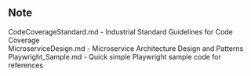 ## Note
CodeCoverageStandard.md - Industrial Standard Guidelines for Code Coverage<br>
MicroserviceDesign.md - Microservice Architecture Design and Patterns<br>
Playwright_Sample.md - Quick simple Playwright sample code for references<br>
